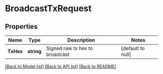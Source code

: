 # BroadcastTxRequest

## Properties
Name | Type | Description | Notes
------------ | ------------- | ------------- | -------------
**TxHex** | **string** | Signed raw tx hex to broadcast | [default to null]

[[Back to Model list]](../README.md#documentation-for-models) [[Back to API list]](../README.md#documentation-for-api-endpoints) [[Back to README]](../README.md)


